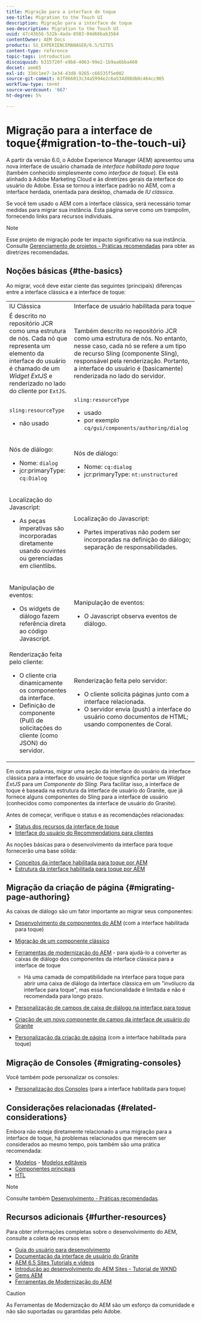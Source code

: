 ```yaml
---
title: Migração para a interface de toque
seo-title: Migration to the Touch UI
description: Migração para a interface de toque
seo-description: Migration to the Touch UI
uuid: 47c43b56-532b-4ada-8503-04d66bab3564
contentOwner: AEM Docs
products: SG_EXPERIENCEMANAGER/6.5/SITES
content-type: reference
topic-tags: introduction
discoiquuid: b315720f-e9b8-4063-99e2-1b9aa6bba460
docset: aem65
exl-id: 33dc1ee7-1e34-43d8-9265-c66535f5e002
source-git-commit: 63f066013c34a5994e2c6a534d88db0c464cc905
workflow-type: tm+mt
source-wordcount: '667'
ht-degree: 5%

---
```


# Migração para a interface de toque{#migration-to-the-touch-ui}

A partir da versão 6.0, o Adobe Experience Manager (AEM) apresentou uma nova interface de usuário chamada de *interface habilitada para toque* (também conhecido simplesmente como *interface de toque*). Ele está alinhado à Adobe Marketing Cloud e às diretrizes gerais da interface do usuário do Adobe. Essa se tornou a interface padrão no AEM, com a interface herdada, orientada para desktop, chamada de *IU clássica*.

Se você tem usado o AEM com a interface clássica, será necessário tomar medidas para migrar sua instância. Esta página serve como um trampolim, fornecendo links para recursos individuais.

>[!NOTE]
>
>Esse projeto de migração pode ter impacto significativo na sua instância. Consulte [Gerenciamento de projetos - Práticas recomendadas](/help/managing/best-practices.md) para obter as diretrizes recomendadas.

## Noções básicas {#the-basics}

Ao migrar, você deve estar ciente das seguintes (principais) diferenças entre a interface clássica e a interface de toque:

<table>
 <tbody>
  <tr>
   <td>IU Clássica</td>
   <td>Interface de usuário habilitada para toque</td>
  </tr>
  <tr>
   <td>É descrito no repositório JCR como uma estrutura de nós. Cada nó que representa um elemento da interface do usuário é chamado de um <em>Widget ExtJS</em> e renderizado no lado do cliente por <code>ExtJS</code>.</td>
   <td>Também descrito no repositório JCR como uma estrutura de nós. No entanto, nesse caso, cada nó se refere a um tipo de recurso Sling (componente Sling), responsável pela renderização. Portanto, a interface do usuário é (basicamente) renderizada no lado do servidor.</td>
  </tr>
  <tr>
   <td><p><code>sling:resourceType</code></p>
    <ul>
     <li>não usado</li>
    </ul> </td>
   <td><code>sling:resourceType</code>
    <ul>
     <li>usado</li>
     <li>por exemplo<br /> <code>cq/gui/components/authoring/dialog</code><br /> </li>
    </ul> </td>
  </tr>
  <tr>
   <td><p>Nós de diálogo:</p>
    <ul>
     <li>Nome: <code>dialog</code></li>
     <li>jcr:primaryType: <code>cq:Dialog</code></li>
    </ul> </td>
   <td><p>Nós de diálogo:</p>
    <ul>
     <li>Nome: <code>cq:dialog</code></li>
     <li>jcr:primaryType: <code>nt:unstructured</code></li>
    </ul> </td>
  </tr>
  <tr>
   <td><p>Localização do Javascript:</p>
    <ul>
     <li>As peças imperativas são incorporadas diretamente usando ouvintes ou gerenciadas em clientlibs.</li>
    </ul> </td>
   <td><p>Localização do Javascript:</p>
    <ul>
     <li>Partes imperativas não podem ser incorporadas na definição do diálogo; separação de responsabilidades.</li>
    </ul> </td>
  </tr>
  <tr>
   <td><p>Manipulação de eventos:</p>
    <ul>
     <li>Os widgets de diálogo fazem referência direta ao código Javascript.</li>
    </ul> </td>
   <td><p>Manipulação de eventos:</p>
    <ul>
     <li>O Javascript observa eventos de diálogo.</li>
    </ul> </td>
  </tr>
  <tr>
   <td>Renderização feita pelo cliente:
    <ul>
     <li>O cliente cria dinamicamente os componentes da interface.</li>
     <li>Definição de componente (Pull) de solicitações do cliente (como JSON) do servidor.</li>
    </ul> </td>
   <td>Renderização feita pelo servidor:
    <ul>
     <li>O cliente solicita páginas junto com a interface relacionada.</li>
     <li>O servidor envia (push) a interface do usuário como documentos de HTML; usando componentes de Coral.<br /> </li>
    </ul> </td>
  </tr>
 </tbody>
</table>

Em outras palavras, migrar uma seção da interface do usuário da interface clássica para a interface do usuário de toque significa portar um *Widget ExtJS* para um *Componente do Sling*. Para facilitar isso, a interface de toque é baseada na estrutura da interface de usuário do Granite, que já fornece alguns componentes do Sling para a interface de usuário (conhecidos como componentes da interface de usuário do Granite).

Antes de começar, verifique o status e as recomendações relacionadas:

* [Status dos recursos da interface de toque](/help/release-notes/touch-ui-features-status.md)
* [Interface do usuário do Recommendations para clientes](/help/sites-deploying/ui-recommendations.md)

As noções básicas para o desenvolvimento da interface para toque fornecerão uma base sólida:

* [Conceitos da interface habilitada para toque por AEM](/help/sites-developing/touch-ui-concepts.md)
* [Estrutura da interface habilitada para toque por AEM](/help/sites-developing/touch-ui-structure.md)

## Migração da criação de página {#migrating-page-authoring}

As caixas de diálogo são um fator importante ao migrar seus componentes:

* [Desenvolvimento de componentes do AEM](/help/sites-developing/developing-components.md) (com a interface habilitada para toque)
* [Migração de um componente clássico](/help/sites-developing/developing-components.md#migrating-from-a-classic-component)
* [Ferramentas de modernização do AEM](/help/sites-developing/modernization-tools.md) - para ajudá-lo a converter as caixas de diálogo dos componentes da interface clássica para a interface de toque

   * Há uma camada de compatibilidade na interface para toque para abrir uma caixa de diálogo da interface clássica em um &quot;invólucro da interface para toque&quot;, mas essa funcionalidade é limitada e não é recomendada para longo prazo.

* [Personalização de campos de caixa de diálogo na interface para toque](https://helpx.adobe.com/experience-manager/kt/eseminars/gems/aem-customizing-dialog-fields-in-touch-ui.html)
* [Criação de um novo componente de campo da interface de usuário do Granite](/help/sites-developing/granite-ui-component.md)
* [Personalização da criação de página](/help/sites-developing/customizing-page-authoring-touch.md) (com a interface habilitada para toque)

## Migração de Consoles {#migrating-consoles}

Você também pode personalizar os consoles:

* [Personalização dos Consoles](/help/sites-developing/customizing-consoles-touch.md) (para a interface habilitada para toque)

## Considerações relacionadas {#related-considerations}

Embora não esteja diretamente relacionado a uma migração para a interface de toque, há problemas relacionados que merecem ser considerados ao mesmo tempo, pois também são uma prática recomendada:

* [Modelos](/help/sites-developing/templates.md) - [Modelos editáveis](/help/sites-developing/page-templates-editable.md)
* [Componentes principais](https://experienceleague.adobe.com/docs/experience-manager-core-components/using/introduction.html?lang=pt-BR)
* [HTL](https://experienceleague.adobe.com/docs/experience-manager-htl/content/overview.html?lang=pt-BR)

>[!NOTE]
>
>Consulte também [Desenvolvimento - Práticas recomendadas](/help/sites-developing/best-practices.md).

## Recursos adicionais {#further-resources}

Para obter informações completas sobre o desenvolvimento do AEM, consulte a coleta de recursos em:

* [Guia do usuário para desenvolvimento](/help/sites-developing/home.md)
* [Documentação da interface de usuário do Granite](https://helpx.adobe.com/experience-manager/6-5/sites/developing/using/reference-materials/granite-ui/api/jcr_root/libs/granite/ui/index.html)
* [AEM 6.5 Sites Tutorials e vídeos](https://experienceleague.adobe.com/docs/experience-manager-learn/sites/overview.html)
* [Introdução ao desenvolvimento do AEM Sites - Tutorial de WKND](/help/sites-developing/getting-started.md)
* [Gems AEM](https://helpx.adobe.com/experience-manager/kt/eseminars/gems/aem-index.html)
* [Ferramentas de Modernização do AEM](https://opensource.adobe.com/aem-modernize-tools/)

>[!CAUTION]
>
>As Ferramentas de Modernização do AEM são um esforço da comunidade e não são suportadas ou garantidas pelo Adobe.
